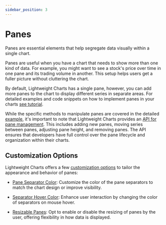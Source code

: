 ```yaml
---
sidebar_position: 3
---
```


# Panes

Panes are essential elements that help segregate data visually within a single chart.

Panes are useful when you have a chart that needs to show more than one kind of data. For example, you might want to see a stock's price over time in one pane and its trading volume in another. This setup helps users get a fuller picture without cluttering the chart.

By default, Lightweight Charts has a single pane, however, you can add more panes to the chart to display different series in separate areas. For detailed examples and code snippets on how to implement panes in your charts [see tutorial](/tutorials/how_to/panes).

While the specific methods to manipulate panes are covered in the detailed [example](/tutorials/how_to/panes), it's important to note that Lightweight Charts provides an [API for pane management](/api/interfaces/IPaneApi). This includes adding new panes, moving series between panes, adjusting pane height, and removing panes. The API ensures that developers have full control over the pane lifecycle and organization within their charts.

## Customization Options

Lightweight Charts offers a few [customization options](/api/interfaces/LayoutPanesOptions) to tailor the appearance and behavior of panes:

- [Pane Separator Color](/api/interfaces/LayoutPanesOptions#separatorcolor): Customize the color of the pane separators to match the chart design or improve visibility.

- [Separator Hover Color](/api/interfaces/LayoutPanesOptions#separatorhovercolor): Enhance user interaction by changing the color of separators on mouse hover.

- [Resizable Panes](/api/interfaces/LayoutPanesOptions#enableresize): Opt to enable or disable the resizing of panes by the user, offering flexibility in how data is displayed.
